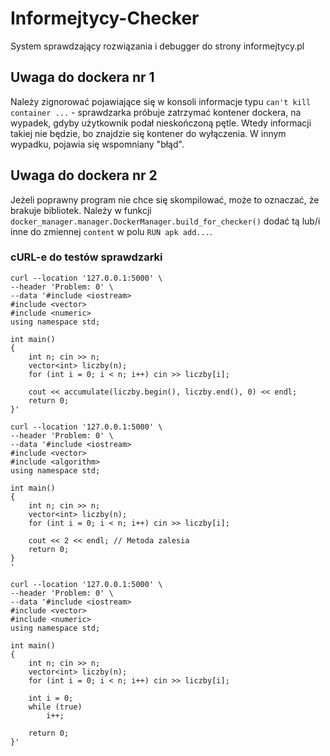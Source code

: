 # Informejtycy-Checker

System sprawdzający rozwiązania i debugger do strony informejtycy.pl

## Uwaga do dockera nr 1

Należy zignorować pojawiające się w konsoli informacje typu `can't kill container ...` - sprawdzarka próbuje zatrzymać kontener dockera, na wypadek, gdyby użytkownik podał nieskończoną pętle. Wtedy informacji takiej nie będzie, bo znajdzie się kontener do wyłączenia. W innym wypadku, pojawia się wspomniany "błąd".

## Uwaga do dockera nr 2

Jeżeli poprawny program nie chce się skompilować, może to oznaczać, że brakuje bibliotek. Należy w funkcji `docker_manager.manager.DockerManager.build_for_checker()` dodać tą lub/i inne do zmiennej `content` w polu `RUN apk add...`.

### cURL-e do testów sprawdzarki
```curl
curl --location '127.0.0.1:5000' \
--header 'Problem: 0' \
--data '#include <iostream>
#include <vector>
#include <numeric>
using namespace std;

int main()
{
    int n; cin >> n;
    vector<int> liczby(n);
    for (int i = 0; i < n; i++) cin >> liczby[i];

    cout << accumulate(liczby.begin(), liczby.end(), 0) << endl;
    return 0;
}'
```

```curl
curl --location '127.0.0.1:5000' \
--header 'Problem: 0' \
--data '#include <iostream>
#include <vector>
#include <algorithm>
using namespace std;

int main()
{
    int n; cin >> n;
    vector<int> liczby(n);
    for (int i = 0; i < n; i++) cin >> liczby[i];
    
    cout << 2 << endl; // Metoda zalesia
    return 0;
}
'
```

```curl
curl --location '127.0.0.1:5000' \
--header 'Problem: 0' \
--data '#include <iostream>
#include <vector>
#include <numeric>
using namespace std;

int main()
{
    int n; cin >> n;
    vector<int> liczby(n);
    for (int i = 0; i < n; i++) cin >> liczby[i];

    int i = 0;
    while (true)
        i++;
    
    return 0;
}'
```
